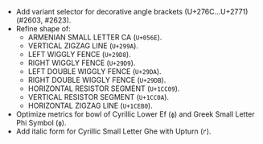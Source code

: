 * Add variant selector for decorative angle brackets (U+276C...U+2771) (#2603, #2623).
* Refine shape of:
  - ARMENIAN SMALL LETTER CA (`U+056E`).
  - VERTICAL ZIGZAG LINE (`U+299A`).
  - LEFT WIGGLY FENCE (`U+29D8`).
  - RIGHT WIGGLY FENCE (`U+29D9`).
  - LEFT DOUBLE WIGGLY FENCE (`U+29DA`).
  - RIGHT DOUBLE WIGGLY FENCE (`U+29DB`).
  - HORIZONTAL RESISTOR SEGMENT (`U+1CC09`).
  - VERTICAL RESISTOR SEGMENT (`U+1CC0A`).
  - HORIZONTAL ZIGZAG LINE (`U+1CEB0`).
* Optimize metrics for bowl of Cyrillic Lower Ef (`ф`) and Greek Small Letter Phi Symbol (`ϕ`).
* Add italic form for Cyrillic Small Letter Ghe with Upturn (`ґ`).
